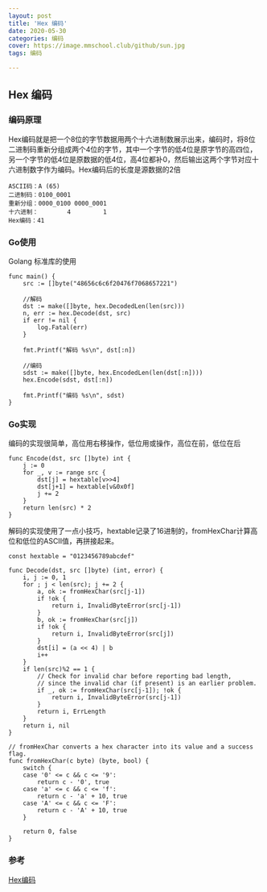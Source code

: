 ```yaml
---
layout: post
title: 'Hex 编码'
date: 2020-05-30
categories: 编码
cover: https://image.mmschool.club/github/sun.jpg
tags: 编码

---
```




## Hex 编码

### 编码原理

Hex编码就是把一个8位的字节数据用两个十六进制数展示出来，编码时，将8位二进制码重新分组成两个4位的字节，其中一个字节的低4位是原字节的高四位，另一个字节的低4位是原数据的低4位，高4位都补0，然后输出这两个字节对应十六进制数字作为编码。Hex编码后的长度是源数据的2倍

```
ASCII码：A (65)
二进制码：0100_0001
重新分组：0000_0100 0000_0001
十六进制：        4         1
Hex编码：41
```



### Go使用

Golang 标准库的使用

```
func main() {
	src := []byte("48656c6c6f20476f7068657221")

	//解码
	dst := make([]byte, hex.DecodedLen(len(src)))
	n, err := hex.Decode(dst, src)
	if err != nil {
		log.Fatal(err)
	}

	fmt.Printf("解码 %s\n", dst[:n])

	//编码
	sdst := make([]byte, hex.EncodedLen(len(dst[:n])))
	hex.Encode(sdst, dst[:n])

	fmt.Printf("编码 %s\n", sdst)
}
```

### Go实现

编码的实现很简单，高位用右移操作，低位用或操作，高位在前，低位在后

```
func Encode(dst, src []byte) int {
	j := 0
	for _, v := range src {
		dst[j] = hextable[v>>4]
		dst[j+1] = hextable[v&0x0f]
		j += 2
	}
	return len(src) * 2
}
```

解码的实现使用了一点小技巧，hextable记录了16进制的，fromHexChar计算高位和低位的ASCII值，再拼接起来。

```
const hextable = "0123456789abcdef"

func Decode(dst, src []byte) (int, error) {
	i, j := 0, 1
	for ; j < len(src); j += 2 {
		a, ok := fromHexChar(src[j-1])
		if !ok {
			return i, InvalidByteError(src[j-1])
		}
		b, ok := fromHexChar(src[j])
		if !ok {
			return i, InvalidByteError(src[j])
		}
		dst[i] = (a << 4) | b
		i++
	}
	if len(src)%2 == 1 {
		// Check for invalid char before reporting bad length,
		// since the invalid char (if present) is an earlier problem.
		if _, ok := fromHexChar(src[j-1]); !ok {
			return i, InvalidByteError(src[j-1])
		}
		return i, ErrLength
	}
	return i, nil
}

// fromHexChar converts a hex character into its value and a success flag.
func fromHexChar(c byte) (byte, bool) {
	switch {
	case '0' <= c && c <= '9':
		return c - '0', true
	case 'a' <= c && c <= 'f':
		return c - 'a' + 10, true
	case 'A' <= c && c <= 'F':
		return c - 'A' + 10, true
	}

	return 0, false
}
```



### 参考

[Hex编码](https://www.jianshu.com/p/57c4e8d3f035)